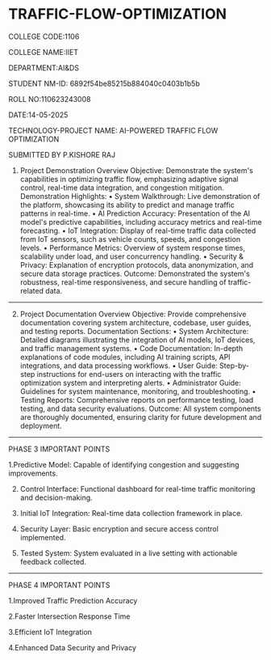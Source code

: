 # TRAFFIC-FLOW-OPTIMIZATION
COLLEGE CODE:1106

COLLEGE NAME:IIET

DEPARTMENT:AI&DS

STUDENT NM-ID: 6892f54be85215b884040c0403b1b5b

ROLL NO:110623243008

DATE:14-05-2025

TECHNOLOGY-PROJECT NAME: AI-POWERED TRAFFIC FLOW OPTIMIZATION

SUBMITTED BY
P.KISHORE RAJ
1. Project Demonstration Overview
Objective: Demonstrate the system's capabilities in optimizing traffic flow, emphasizing adaptive signal control, real-time data integration, and congestion mitigation.
Demonstration Highlights:
•	System Walkthrough: Live demonstration of the platform, showcasing its ability to predict and manage traffic patterns in real-time.
•	AI Prediction Accuracy: Presentation of the AI model's predictive capabilities, including accuracy metrics and real-time forecasting.
•	IoT Integration: Display of real-time traffic data collected from IoT sensors, such as vehicle counts, speeds, and congestion levels.
•	Performance Metrics: Overview of system response times, scalability under load, and user concurrency handling.
•	Security & Privacy: Explanation of encryption protocols, data anonymization, and secure data storage practices.
Outcome: Demonstrated the system's robustness, real-time responsiveness, and secure handling of traffic-related data.
________________________________________
2. Project Documentation Overview
Objective: Provide comprehensive documentation covering system architecture, codebase, user guides, and testing reports.
Documentation Sections:
•	System Architecture: Detailed diagrams illustrating the integration of AI models, IoT devices, and traffic management systems.
•	Code Documentation: In-depth explanations of code modules, including AI training scripts, API integrations, and data processing workflows.
•	User Guide: Step-by-step instructions for end-users on interacting with the traffic optimization system and interpreting alerts.
•	Administrator Guide: Guidelines for system maintenance, monitoring, and troubleshooting.
•	Testing Reports: Comprehensive reports on performance testing, load testing, and data security evaluations.
Outcome: All system components are thoroughly documented, ensuring clarity for future development and deployment.
________________________________________

PHASE 3 IMPORTANT POINTS

 1.Predictive Model: Capable of identifying congestion and suggesting improvements.

2. Control Interface: Functional dashboard for real-time traffic monitoring and decision-making.

3. Initial IoT Integration: Real-time data collection framework in place.

4. Security Layer: Basic encryption and secure access control implemented.

5. Tested System: System evaluated in a live setting with actionable feedback collected.

________________________________________

PHASE 4 IMPORTANT POINTS

1.Improved Traffic Prediction Accuracy

2.Faster Intersection Response Time

3.Efficient IoT Integration

4.Enhanced Data Security and Privacy
